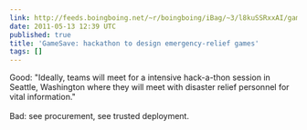```yaml
---
link: http://feeds.boingboing.net/~r/boingboing/iBag/~3/l8kuSSRxxAI/gamesave-hackathon-t.html
date: 2011-05-13 12:39 UTC
published: true
title: 'GameSave: hackathon to design emergency-relief games'
tags: []
---
```


Good: "Ideally, teams will meet for a intensive hack-a-thon session in Seattle, Washington where they will meet with disaster relief personnel for vital information."<br><br>Bad: see procurement, see trusted deployment.
